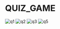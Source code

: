 # QUIZ_GAME

![q1](https://user-images.githubusercontent.com/91515978/143604387-e28ffc32-7843-48fd-a00d-b96d14693d80.png)
![q2](https://user-images.githubusercontent.com/91515978/143604377-c1b9198c-ee12-469d-ad37-1b720bb95a62.png)
![q3](https://user-images.githubusercontent.com/91515978/143604382-6fbf6467-4267-49ca-9e6c-553f7c0ef98f.png)
![q5](https://user-images.githubusercontent.com/91515978/143604384-882041c2-e4f9-4742-9436-d4c13b929203.png)

